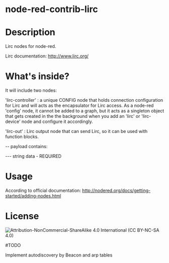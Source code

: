 node-red-contrib-lirc
=====================
# Description
Lirc nodes for node-red.

Lirc documentation: http://www.lirc.org/

# What's inside?
It will include two nodes:

'lirc-controller' : a unique CONFIG node that holds connection configuration for Lirc and will acts as the encapsulator for Lirc access. As a node-red 'config' node, it cannot be added to a graph, but it acts as a singleton object that gets created in the the background when you add an 'lirc' or 'lirc-device' node and configure it accordingly.

'lirc-out' : Lirc output node that can send Lirc, so it can be used with function blocks.

-- payload contains:

--- string data - REQUIRED
 
# Usage

According to official documentation: http://nodered.org/docs/getting-started/adding-nodes.html
 
# License

![Attribution-NonCommercial-ShareAlike 4.0 International (CC BY-NC-SA 4.0)](https://licensebuttons.net/l/by-nc-sa/4.0/88x31.png "CC BY-NC-SA 4.0")

#TODO

Implement autodiscovery by Beacon and arp tables